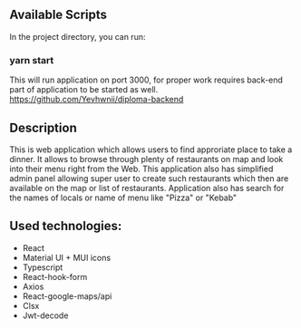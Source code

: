 ## Available Scripts

In the project directory, you can run:

### yarn start

This will run application on port 3000, for proper work requires back-end part of application to be
started as well.
https://github.com/Yevhwnii/diploma-backend

## Description

This is web application which allows users to find approriate place to take a dinner. It allows to browse through
plenty of restaurants on map and look into their menu right from the Web.
This application also has simplified admin panel allowing super user to create such restaurants which then are available
on the map or list of restaurants.
Application also has search for the names of locals or name of menu like "Pizza" or "Kebab"

## Used technologies:

- React
- Material UI + MUI icons
- Typescript
- React-hook-form
- Axios
- React-google-maps/api
- Clsx
- Jwt-decode

